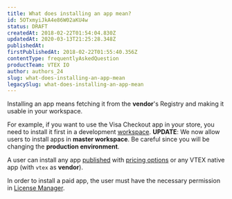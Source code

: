 ```yaml
---
title: What does installing an app mean?
id: 5OTxmyiJkA4e86W02aKU4w
status: DRAFT
createdAt: 2018-02-22T01:54:04.830Z
updatedAt: 2020-03-13T21:25:28.348Z
publishedAt: 
firstPublishedAt: 2018-02-22T01:55:40.356Z
contentType: frequentlyAskedQuestion
productTeam: VTEX IO
author: authors_24
slug: what-does-installing-an-app-mean
legacySlug: what-does-installing-an-app-mean
---
```


Installing an app means fetching it from the __vendor__'s Registry and making it usable in your workspace.

For example, if you want to use the Visa Checkout app in your store, you need to install it first in a development [workspace](http://help.vtex.com/en/faq/what-is-a-workspace).
__UPDATE__: We now allow users to install apps in __master workspace__. Be careful since you will be changing the __production environment__.

A user can install any app [published](http://help.vtex.com/en/faq/what-does-publishing-an-app-mean) with [pricing options](http://help.vtex.com/en/tutorial/app-pricing-options) or any VTEX native app (with `vtex` as __vendor__).


In order to install a paid app, the user must have the necessary permission in [License Manager](http://help.vtex.com/en/tutorial/overview-of-the-license-manager).
